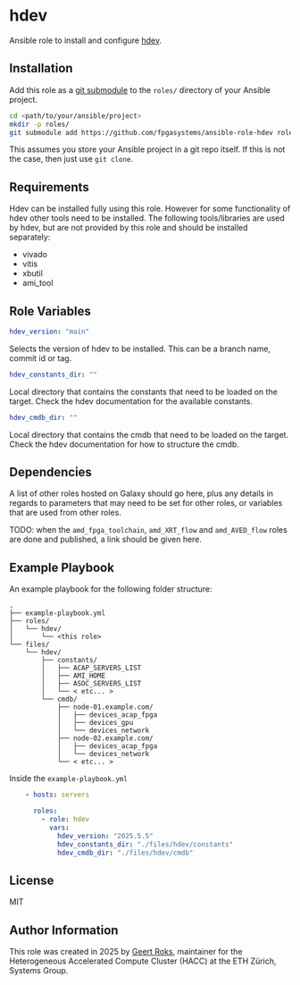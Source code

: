 hdev
=========

Ansible role to install and configure [hdev](https://github.com/fpgasystems/hdev).

Installation
------------

Add this role as a [git submodule](https://git-scm.com/book/en/v2/Git-Tools-Submodules) to the `roles/` directory of your Ansible project.

```bash
cd <path/to/your/ansible/project>
mkdir -p roles/
git submodule add https://github.com/fpgasystems/ansible-role-hdev roles/hdev
```

This assumes you store your Ansible project in a git repo itself. If this is not the case, then just use `git clone`.

Requirements
------------

Hdev can be installed fully using this role. However for some functionality of hdev other tools need to be installed. The following tools/libraries are used by hdev, but are not provided by this role and should be installed separately:
- vivado
- vitis
- xbutil
- ami_tool

Role Variables
--------------

```yaml
hdev_version: "main"
```
Selects the version of hdev to be installed. This can be a branch name, commit id or tag.

```yaml
hdev_constants_dir: ""
```
Local directory that contains the constants that need to be loaded on the target. Check the hdev documentation for the available constants.

```yaml
hdev_cmdb_dir: ""
```
Local directory that contains the cmdb that need to be loaded on the target. Check the hdev documentation for how to structure the cmdb.

Dependencies
------------

A list of other roles hosted on Galaxy should go here, plus any details in regards to parameters that may need to be set for other roles, or variables that are used from other roles.

TODO: when the `amd_fpga_toolchain`, `amd_XRT_flow` and `amd_AVED_flow` roles are done and published, a link should be given here.

Example Playbook
----------------

An example playbook for the following folder structure:

```
.
├── example-playbook.yml
├── roles/
│   └── hdev/
│       └── <this role>
└── files/
    └── hdev/
        ├── constants/
        │   ├── ACAP_SERVERS_LIST
        │   ├── AMI_HOME
        │   ├── ASOC_SERVERS_LIST
        │   └── < etc... >
        └── cmdb/
            ├── node-01.example.com/
            │   ├── devices_acap_fpga
            │   ├── devices_gpu
            │   └── devices_network
            ├── node-02.example.com/
            │   ├── devices_acap_fpga
            │   └── devices_network
            └── < etc... >
```

Inside the `example-playbook.yml`
```yaml
    - hosts: servers

      roles:
        - role: hdev
          vars:
            hdev_version: "2025.5.5"
            hdev_constants_dir: "./files/hdev/constants"
            hdev_cmdb_dir: "./files/hdev/cmdb"
```

License
-------

MIT

Author Information
------------------

This role was created in 2025 by [Geert Roks](https://github.com/GeertRoks), maintainer for the Heterogeneous Accelerated Compute Cluster (HACC) at the ETH Zürich, Systems Group.
